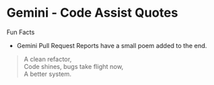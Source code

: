 # Gemini - Code Assist Quotes

Fun Facts  

- Gemini Pull Request Reports have a small poem added to the end.

>A clean refactor,  
>Code shines, bugs take flight now,  
>A better system.  

